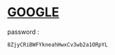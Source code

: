 # [GOOGLE](https://medium.com/@theGirlWhoEncrypts/overthewire-bandit-level-12-level-13-e5b687760d15)
password : 
```
8ZjyCRiBWFYkneahHwxCv3wb2a1ORpYL
```
